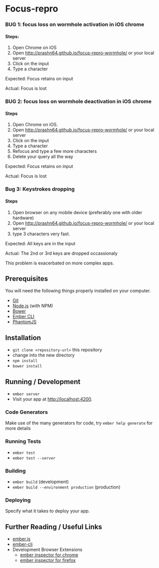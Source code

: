 # Focus-repro

### BUG 1: focus loss on wormhole activation in iOS chrome

#### Steps:

1. Open Chrome on iOS
2. Open http://prashn64.github.io/focus-repro-wormhole/ or your local server
3. Click on the input
4. Type a character

Expected: Focus retains on input

Actual: Focus is lost

### BUG 2: focus loss on wormhole deactivation in iOS chrome

#### Steps

1. Open Chrome on iOS.
2. Open http://prashn64.github.io/focus-repro-wormhole/ or your local server
3. Click on the input
4. Type a character
5. Refocus and type a few more characters
6. Delete your query all the way

Expected: Focus retains on input

Actual: Focus is lost

### Bug 3: Keystrokes dropping

#### Steps

1. Open browser on any mobile device (preferably one with older hardware)
2. Open http://prashn64.github.io/focus-repro-wormhole/ or your local server
3. type 3 characters very fast.

Expected: All keys are in the input

Actual: The 2nd or 3rd keys are dropped occassionaly

This problem is exacerbated on more complex apps.

## Prerequisites

You will need the following things properly installed on your computer.

* [Git](http://git-scm.com/)
* [Node.js](http://nodejs.org/) (with NPM)
* [Bower](http://bower.io/)
* [Ember CLI](http://www.ember-cli.com/)
* [PhantomJS](http://phantomjs.org/)

## Installation

* `git clone <repository-url>` this repository
* change into the new directory
* `npm install`
* `bower install`

## Running / Development

* `ember server`
* Visit your app at [http://localhost:4200](http://localhost:4200).

### Code Generators

Make use of the many generators for code, try `ember help generate` for more details

### Running Tests

* `ember test`
* `ember test --server`

### Building

* `ember build` (development)
* `ember build --environment production` (production)

### Deploying

Specify what it takes to deploy your app.

## Further Reading / Useful Links

* [ember.js](http://emberjs.com/)
* [ember-cli](http://www.ember-cli.com/)
* Development Browser Extensions
  * [ember inspector for chrome](https://chrome.google.com/webstore/detail/ember-inspector/bmdblncegkenkacieihfhpjfppoconhi)
  * [ember inspector for firefox](https://addons.mozilla.org/en-US/firefox/addon/ember-inspector/)
